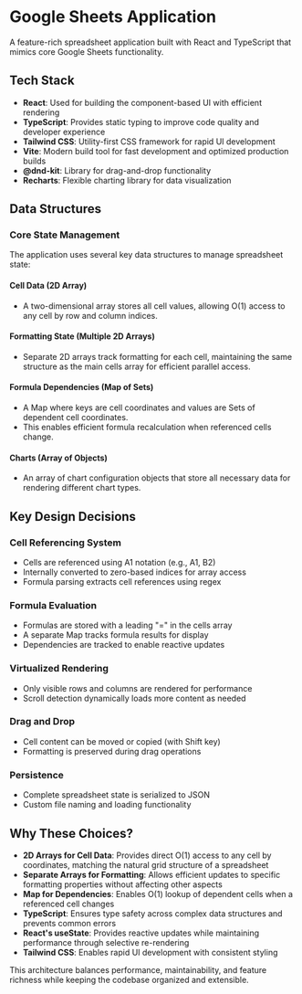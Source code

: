 # Google Sheets Application

A feature-rich spreadsheet application built with React and TypeScript that mimics core Google Sheets functionality.

## Tech Stack

- **React**: Used for building the component-based UI with efficient rendering
- **TypeScript**: Provides static typing to improve code quality and developer experience
- **Tailwind CSS**: Utility-first CSS framework for rapid UI development
- **Vite**: Modern build tool for fast development and optimized production builds
- **@dnd-kit**: Library for drag-and-drop functionality
- **Recharts**: Flexible charting library for data visualization

## Data Structures

### Core State Management

The application uses several key data structures to manage spreadsheet state:

#### Cell Data (2D Array)
- A two-dimensional array stores all cell values, allowing O(1) access to any cell by row and column indices.

#### Formatting State (Multiple 2D Arrays)
- Separate 2D arrays track formatting for each cell, maintaining the same structure as the main cells array for efficient parallel access.

#### Formula Dependencies (Map of Sets)
- A Map where keys are cell coordinates and values are Sets of dependent cell coordinates.
- This enables efficient formula recalculation when referenced cells change.

#### Charts (Array of Objects)
- An array of chart configuration objects that store all necessary data for rendering different chart types.

## Key Design Decisions

### Cell Referencing System
- Cells are referenced using A1 notation (e.g., A1, B2)
- Internally converted to zero-based indices for array access
- Formula parsing extracts cell references using regex

### Formula Evaluation
- Formulas are stored with a leading "=" in the cells array
- A separate Map tracks formula results for display
- Dependencies are tracked to enable reactive updates

### Virtualized Rendering
- Only visible rows and columns are rendered for performance
- Scroll detection dynamically loads more content as needed

### Drag and Drop
- Cell content can be moved or copied (with Shift key)
- Formatting is preserved during drag operations

### Persistence
- Complete spreadsheet state is serialized to JSON
- Custom file naming and loading functionality

## Why These Choices?

- **2D Arrays for Cell Data**: Provides direct O(1) access to any cell by coordinates, matching the natural grid structure of a spreadsheet
- **Separate Arrays for Formatting**: Allows efficient updates to specific formatting properties without affecting other aspects
- **Map for Dependencies**: Enables O(1) lookup of dependent cells when a referenced cell changes
- **TypeScript**: Ensures type safety across complex data structures and prevents common errors
- **React's useState**: Provides reactive updates while maintaining performance through selective re-rendering
- **Tailwind CSS**: Enables rapid UI development with consistent styling

This architecture balances performance, maintainability, and feature richness while keeping the codebase organized and extensible.

